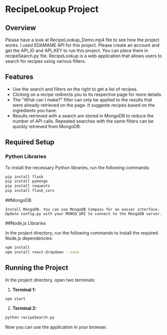 # RecipeLookup Project

## Overview

Please have a look at RecipeLookup_Demo.mp4 file to see how the project works.
I used EDAMAME API for this project. Please create an account and get the API_ID and API_KEY to run this project. You can place them in recipeSearch.py file.
RecipeLookup is a web application that allows users to search for recipes using various filters.
## Features

- Use the search and filters on the right to get a list of recipes.
- Clicking on a recipe redirects you to its respective page for more details.
- The "What can I make?" filter can only be applied to the results that were already retrieved on the page. It suggests recipes based on the ingredients you have.
- Results retrieved with a search are stored in MongoDB to reduce the number of API calls. Repeated searches with the same filters can be quickly retrieved from MongoDB.

## Required Setup

### Python Libraries

To install the necessary Python libraries, run the following commands:

```bash
pip install flask
pip install pymongo
pip install requests
pip install flask_cors
```
##MongoDB

    Install MongoDB. You can use MongoDB Compass for an easier interface.
    Update config.py with your MONGO_URI to connect to the MongoDB server.

##Node.js Libraries

In the project directory, run the following commands to install the required Node.js dependencies:

```bash
npm install
npm install react-dropdown --save
```

## Running the Project

In the project directory, open two terminals:

1. **Terminal 1:**
```bash
npm start
```

2. **Terminal 2:**
```bash
python recipeSearch.py
```

Now you can use the application in your browser.

